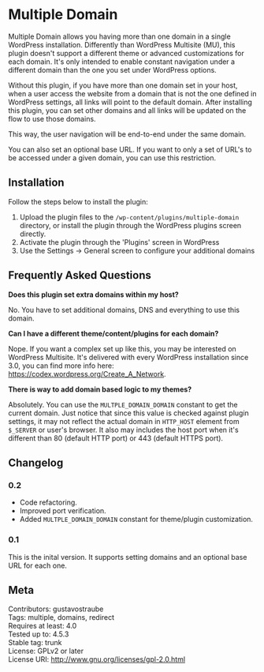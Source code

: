 # Multiple Domain

Multiple Domain allows you having more than one domain in a single WordPress installation. Differently than WordPress 
Multisite (MU), this plugin doesn't support a different theme or advanced customizations for each domain. It's only 
intended to enable constant navigation under a different domain than the one you set under WordPress options.

Without this plugin, if you have more than one domain set in your host, when a user access the website from a domain 
that is not the one defined in WordPress settings, all links will point to the default domain. After installing this 
plugin, you can set other domains and all links will be updated on the flow to use those domains.

This way, the user navigation will be end-to-end under the same domain.

You can also set an optional base URL. If you want to only a set of URL's to be accessed under a given domain, you can 
use this restriction.

## Installation

Follow the steps below to install the plugin:

1. Upload the plugin files to the `/wp-content/plugins/multiple-domain` directory, or install the plugin through the 
    WordPress plugins screen directly.
2. Activate the plugin through the 'Plugins' screen in WordPress
3. Use the Settings -> General screen to configure your additional domains

## Frequently Asked Questions

**Does this plugin set extra domains within my host?**

No. You have to set additional domains, DNS and everything to use this domain.

**Can I have a different theme/content/plugins for each domain?**

Nope. If you want a complex set up like this, you may be interested on WordPress Multisite. It's delivered with every 
WordPress installation since 3.0, you can find more info here: https://codex.wordpress.org/Create_A_Network.

**There is way to add domain based logic to my themes?**

Absolutely. You can use the `MULTPLE_DOMAIN_DOMAIN` constant to get the current domain. Just notice that since this 
value is checked against plugin settings, it may not reflect the actual domain in `HTTP_HOST` element from `$_SERVER` or 
user's browser. It also may includes the host port when it's different than 80 (default HTTP port) or 443 (default HTTPS 
port).

## Changelog

### 0.2

* Code refactoring.
* Improved port verification.
* Added `MULTPLE_DOMAIN_DOMAIN` constant for theme/plugin customization.

### 0.1

This is the inital version. It supports setting domains and an optional base URL for each one.

## Meta

Contributors: gustavostraube  
Tags: multiple, domains, redirect  
Requires at least: 4.0  
Tested up to: 4.5.3  
Stable tag: trunk  
License: GPLv2 or later  
License URI: http://www.gnu.org/licenses/gpl-2.0.html  
